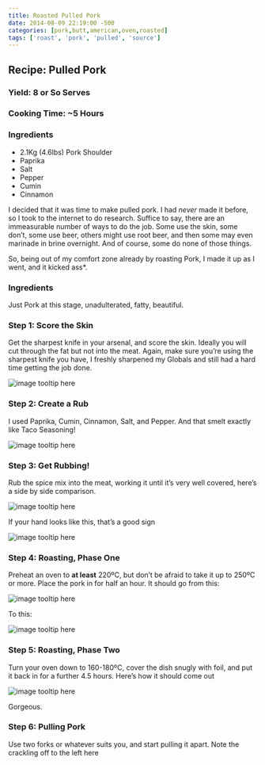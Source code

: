 ```yaml
---
title: Roasted Pulled Pork
date: 2014-08-09 22:19:00 -500
categories: [pork,butt,american,oven,roasted]
tags: ['roast', 'pork', 'pulled', 'source']
---
```

## Recipe: Pulled Pork

### Yield: 8 or So Serves

### Cooking Time: ~5 Hours

### Ingredients

* 2.1Kg (4.6lbs) Pork Shoulder
* Paprika
* Salt
* Pepper
* Cumin
* Cinnamon

I decided that it was time to make pulled pork. I had *never* made it before, so I took to the internet to do research. Suffice to say, there are an immeasurable number of ways to do the job. Some use the skin, some don’t, some use beer, others might use root beer, and then some may even marinade in brine overnight. And of course, some do none of those things.

So, being out of my comfort zone already by roasting Pork, I made it up as I went, and it kicked ass*.

### Ingredients

Just Pork at this stage, unadulterated, fatty, beautiful.

### Step 1: Score the Skin

Get the sharpest knife in your arsenal, and score the skin. Ideally you will cut through the fat but not into the meat. Again, make sure you’re using the sharpest knife you have, I freshly sharpened my Globals and still had a hard time getting the job done.

![image tooltip here](../assets/images/scored.jpg)

### Step 2: Create a Rub

I used Paprika, Cumin, Cinnamon, Salt, and Pepper. And that smelt exactly like Taco Seasoning!

![image tooltip here](../assets/images/therub.jpg)

### Step 3: Get Rubbing!

Rub the spice mix into the meat, working it until it’s very well covered, here’s a side by side comparison.

![image tooltip here](../assets/images/halfrubbed.jpg)

If your hand looks like this, that’s a good sign

![image tooltip here](../assets/images/hand.jpg)

### Step 4: Roasting, Phase One

Preheat an oven to **at least** 220ºC, but don’t be afraid to take it up to 250ºC or more. Place the pork in for half an hour. It should go from this:

![image tooltip here](../assets/images/inpyrex2.jpg)

To this:

![image tooltip here](../assets/images/skincrispening.jpg)

### Step 5: Roasting, Phase Two

Turn your oven down to 160-180ºC, cover the dish snugly with foil, and put it back in for a further 4.5 hours. Here’s how it should come out

![image tooltip here](../assets/images/porkroasted.jpg)

Gorgeous.

### Step 6: Pulling Pork

Use two forks or whatever suits you, and start pulling it apart. Note the crackling off to the left here
